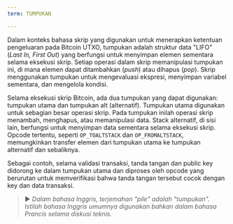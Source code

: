 ```yaml
---
term: TUMPUKAN

---
```

Dalam konteks bahasa skrip yang digunakan untuk menerapkan ketentuan pengeluaran pada Bitcoin UTXO, tumpukan adalah struktur data "LIFO" (*Last In, First Out*) yang berfungsi untuk menyimpan elemen sementara selama eksekusi skrip. Setiap operasi dalam skrip memanipulasi tumpukan ini, di mana elemen dapat ditambahkan (*push*) atau dihapus (*pop*). Skrip menggunakan tumpukan untuk mengevaluasi ekspresi, menyimpan variabel sementara, dan mengelola kondisi.

Selama eksekusi skrip Bitcoin, ada dua tumpukan yang dapat digunakan: tumpukan utama dan tumpukan alt (alternatif). Tumpukan utama digunakan untuk sebagian besar operasi skrip. Pada tumpukan inilah operasi skrip menambah, menghapus, atau memanipulasi data. Stack alternatif, di sisi lain, berfungsi untuk menyimpan data sementara selama eksekusi skrip. Opcode tertentu, seperti `OP_TOALTSTACK` dan `OP_FROMALTSTACK`, memungkinkan transfer elemen dari tumpukan utama ke tumpukan alternatif dan sebaliknya.

Sebagai contoh, selama validasi transaksi, tanda tangan dan public key didorong ke dalam tumpukan utama dan diproses oleh opcode yang berurutan untuk memverifikasi bahwa tanda tangan tersebut cocok dengan key dan data transaksi.

> ► *Dalam bahasa Inggris, terjemahan "pile" adalah "tumpukan". Istilah bahasa Inggris umumnya digunakan bahkan dalam bahasa Prancis selama diskusi teknis.*